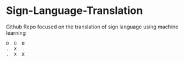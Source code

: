 # Sign-Language-Translation
Github Repo focused on the translation of sign language using machine learning

```python
O  O  O
.  X  .
.  X  X
```

